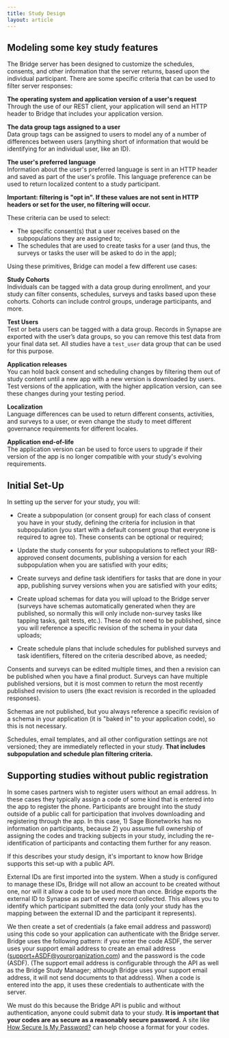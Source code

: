 ```yaml
---
title: Study Design
layout: article
---
```


<div id="toc"></div>

## Modeling some key study features

The Bridge server has been designed to customize the schedules, consents, and other information that the server returns, based upon the individual participant. There are some specific criteria that can be used to filter server responses:

**The operating system and application version of a user's request**<br>Through the use of our REST client, your application will send an HTTP header to Bridge that includes your application version.

**The data group tags assigned to a user**<br>Data group tags can be assigned to users to model any of a number of differences between users (anything short of information that would be identifying for an individual user, like an ID).

**The user's preferred language**<br>Information about the user's preferred language is sent in an HTTP header and saved as part of the user's profile. This language preference can be used to return localized content to a study participant.

**Important: filtering is "opt in". If these values are not sent in HTTP headers or set for the user, no filtering will occur.**

These criteria can be used to select:

* The specific consent(s) that a user receives based on the subpopulations they are assigned to;
* The schedules that are used to create tasks for a user (and thus, the surveys or tasks the user will be asked to do in the app);

Using these primitives, Bridge can model a few different use cases:  

**Study Cohorts**<br>Individuals can be tagged with a data group during enrollment, and your study can filter consents, schedules, surveys and tasks based upon these cohorts. Cohorts can include control groups, underage participants, and more.

**Test Users**<br>Test or beta users can be tagged with a data group. Records in Synapse are exported with the user’s data groups, so you can remove this test data from your final data set. All studies have a `test_user` data group that can be used for this purpose.

**Application releases**<br>You can hold back consent and scheduling changes by filtering them out of study content until a new app with a new version is downloaded by users. Test versions of the application, with the higher application version, can see these changes during your testing period.

**Localization**<br>Language differences can be used to return different consents, activities, and surveys to a user, or even change the study to meet different governance requirements for different locales.

**Application end-of-life**<br>The application version can be used to force users to upgrade if their version of the app is no longer compatible with your study's evolving requirements.

## Initial Set-Up

In setting up the server for your study, you will:

* Create a subpopulation (or consent group) for each class of consent you have in your study, defining the criteria for inclusion in that subpopulation (you start with a default consent group that everyone is required to agree to). These consents can be optional or required;

* Update the study consents for your subpopulations to reflect your IRB-approved consent documents, publishing a version for each subpopulation when you are satisfied with your edits;

* Create surveys and define task identifiers for tasks that are done in your app, publishing survey versions when you are satisfied with your edits;

* Create upload schemas for data you will upload to the Bridge server (surveys have schemas automatically generated when they are published, so normally this will only include non-survey tasks like tapping tasks, gait tests, etc.). These do not need to be published, since you will reference a specific revision of the schema in your data uploads;

* Create schedule plans that include schedules for published surveys and task identifiers, filtered on the criteria described above, as needed;

Consents and surveys can be edited multiple times, and then a revision can be published when you have a final product. Surveys can have multiple published versions, but it is most commen to return the most recently published revision to users (the exact revision is recorded in the uploaded responses). 

Schemas are not published, but you always reference a specific revision of a schema in your application (it is "baked in" to your application code), so this is not necessary.

Schedules, email templates, and all other configuration settings are not versioned; they are immediately reflected in your study. **That includes subpopulation and schedule plan filtering criteria.**

## Supporting studies without public registration

In some cases partners wish to register users without an email address. In these cases they typically assign a code of some kind that is entered into the app to register the phone. Participants are brought into the study outside of a public call for participation that involves downloading and registering through the app. In this case, 1) Sage Bionetworks has no information on participants, because 2) you assume full ownership of assigning the codes and tracking subjects in your study, including the re-identification of participants and contacting them further for any reason.

If this describes your study design, it's important to know how Bridge supports this set-up with a public API.

External IDs are first imported into the system. When a study is configured to manage these IDs, Bridge will not allow an account to be created without one, nor will it allow a code to be used more than once. Bridge exports the external ID to Synapse as part of every record collected. This allows you to identify which participant submitted the data (only your study has the mapping between the external ID and the participant it represents).

We then create a set of credentials (a fake email address and password) using this code so your application can authenticate with the Bridge server. Bridge uses the following pattern: if you enter the code ASDF, the server uses your support email address to create an email address (support+ASDF@yourorganization.com) and the password is the code (ASDF). (The support email address is configurable through the API as well as the Bridge Study Manager; although Bridge uses your support email address, it will not send documents to that address). When a code is entered into the app, it uses these credentials to authenticate with the server.

We must do this because the Bridge API is public and without authentication, anyone could submit data to your study. **It is important that your codes are as secure as a reasonably secure password.** A site like [How Secure Is My Password?](https://howsecureismypassword.net/) can help choose a format for your codes.
